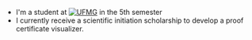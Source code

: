 <!--
**diegodrc/diegodrc** is a ✨ _special_ ✨ repository because its `README.md` (this file) appears on your GitHub profile.

Here are some ideas to get you started:

- 🔭 I’m currently working on ...
- 🌱 I’m currently learning ...
- 👯 I’m looking to collaborate on ...
- 🤔 I’m looking for help with ...
- 💬 Ask me about ...
- 📫 How to reach me: ...
- 😄 Pronouns: ...
- ⚡ Fun fact: ...
-->
- I'm a student at [![UFMG](https://img.shields.io/badge/UFMG-Computer%20Science-red)](https://www.dcc.ufmg.br/) in the 5th semester
- I currently receive a scientific initiation scholarship to develop a proof certificate visualizer.
